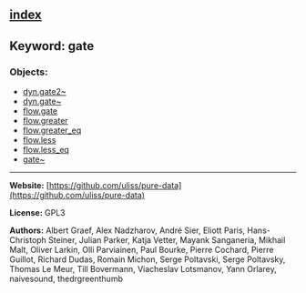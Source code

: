 [index](../index.html)
---

## Keyword: gate

### Objects:
* [dyn.gate2~](../dyn.gate2~.html)
* [dyn.gate~](../dyn.gate~.html)
* [flow.gate](../flow.gate.html)
* [flow.greater](../flow.greater.html)
* [flow.greater_eq](../flow.greater_eq.html)
* [flow.less](../flow.less.html)
* [flow.less_eq](../flow.less_eq.html)
* [gate~](../gate~.html)

---
**Website:** [https://github.com/uliss/pure-data](https://github.com/uliss/pure-data)

**License:** GPL3

**Authors:** Albert Graef, Alex Nadzharov, André Sier, Eliott Paris, Hans-Christoph Steiner, Julian Parker, Katja Vetter, Mayank Sanganeria, Mikhail Malt, Oliver Larkin, Olli Parviainen, Paul Bourke, Pierre Cochard, Pierre Guillot, Richard Dudas, Romain Michon, Serge Poltavski, Serge Poltavsky, Thomas Le Meur, Till Bovermann, Viacheslav Lotsmanov, Yann Orlarey, naivesound, thedrgreenthumb
